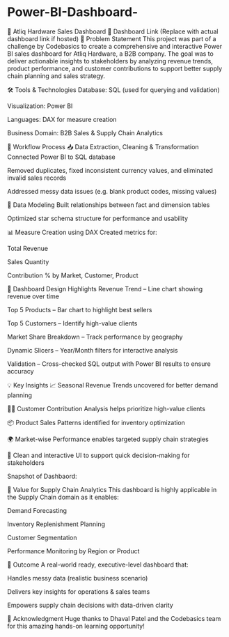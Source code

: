 # Power-BI-Dashboard-

🏢 Atliq Hardware Sales Dashboard
🔗 Dashboard Link (Replace with actual dashboard link if hosted)
🧩 Problem Statement
This project was part of a challenge by Codebasics to create a comprehensive and interactive Power BI sales dashboard for Atliq Hardware, a B2B company. The goal was to deliver actionable insights to stakeholders by analyzing revenue trends, product performance, and customer contributions to support better supply chain planning and sales strategy.

🛠 Tools & Technologies
Database: SQL (used for querying and validation)

Visualization: Power BI

Languages: DAX for measure creation

Business Domain: B2B Sales & Supply Chain Analytics

🔄 Workflow Process
📥 Data Extraction, Cleaning & Transformation
Connected Power BI to SQL database

Removed duplicates, fixed inconsistent currency values, and eliminated invalid sales records

Addressed messy data issues (e.g. blank product codes, missing values)

🔗 Data Modeling
Built relationships between fact and dimension tables

Optimized star schema structure for performance and usability

📊 Measure Creation using DAX
Created metrics for:

Total Revenue

Sales Quantity

Contribution % by Market, Customer, Product

🎨 Dashboard Design Highlights
Revenue Trend – Line chart showing revenue over time

Top 5 Products – Bar chart to highlight best sellers

Top 5 Customers – Identify high-value clients

Market Share Breakdown – Track performance by geography

Dynamic Slicers – Year/Month filters for interactive analysis

Validation – Cross-checked SQL output with Power BI results to ensure accuracy

💡 Key Insights
📈 Seasonal Revenue Trends uncovered for better demand planning

🧍‍♂️ Customer Contribution Analysis helps prioritize high-value clients

📦 Product Sales Patterns identified for inventory optimization

🌍 Market-wise Performance enables targeted supply chain strategies

🚀 Clean and interactive UI to support quick decision-making for stakeholders

Snapshot of Dashbaord:



🧠 Value for Supply Chain Analytics
This dashboard is highly applicable in the Supply Chain domain as it enables:

Demand Forecasting

Inventory Replenishment Planning

Customer Segmentation

Performance Monitoring by Region or Product

🎯 Outcome
A real-world ready, executive-level dashboard that:

Handles messy data (realistic business scenario)

Delivers key insights for operations & sales teams

Empowers supply chain decisions with data-driven clarity

🙌 Acknowledgment
Huge thanks to Dhaval Patel and the Codebasics team for this amazing hands-on learning opportunity!
